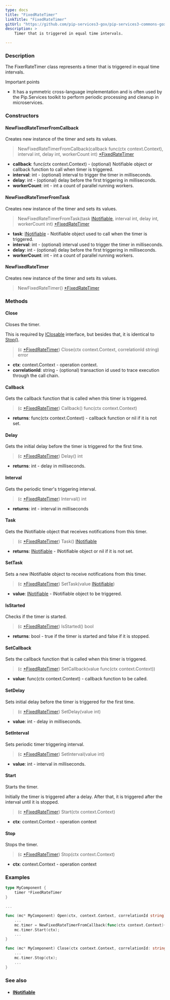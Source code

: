 ```yaml
---
type: docs
title: "FixedRateTimer"
linkTitle: "FixedRateTimer"
gitUrl: "https://github.com/pip-services3-gox/pip-services3-commons-gox"
description: >
    Timer that is triggered in equal time intervals.

---
```



### Description

The FixerRateTimer class represents a timer that is triggered in equal time intervals.

Important points

- It has a symmetric cross-language implementation and is often used by the Pip.Services toolkit to perform periodic processing and cleanup in microservices.

### Constructors

#### NewFixedRateTimerFromCallback
Creates new instance of the timer and sets its values.

> NewFixedRateTimerFromCallback(callback func(ctx context.Context), interval int, delay int, workerCount int) [*FixedRateTimer]()

- **callback**: func(ctx context.Context) - (optional) Notifiable object or callback function to call when timer is triggered.
- **interval**: int - (optional) interval to trigger the timer in milliseconds.
- **delay**: int - (optional) delay before the first triggering in milliseconds.
- **workerCount**: int - int a count of parallel running workers.

#### NewFixedRateTimerFromTask
Creates new instance of the timer and sets its values.

> NewFixedRateTimerFromTask(task [INotifiable](../inotifiable), interval int, delay int, workerCount int) [*FixedRateTimer]()

- **task**: [INotifiable](../inotifiable) - Notifiable object used to call when the timer is triggered.
- **interval**: int - (optional) interval used to trigger the timer in milliseconds.
- **delay**: int - (optional) delay before the first triggering in milliseconds.
- **workerCount**: int - int a count of parallel running workers.

#### NewFixedRateTimer
Creates new instance of the timer and sets its values.

> NewFixedRateTimer() [*FixedRateTimer]()

### Methods

#### Close
Closes the timer.

This is required by [IClosable](../iclosable) interface,
but besides that, it is identical to [Stop()](#stop).

> (c [*FixedRateTimer]()) Close(ctx context.Context, correlationId string) error

- **ctx**: context.Context - operation context.
- **correlationId**: string - (optional) transaction id used to trace execution through the call chain.

#### Callback
Gets the callback function that is called when this timer is triggered.

> (c [*FixedRateTimer]()) Callback() func(ctx context.Context)

- **returns**: func(ctx context.Context) - callback function or nil if it is not set. 


#### Delay
Gets the initial delay before the timer is triggered for the first time.

> (c [*FixedRateTimer]()) Delay() int

- **returns**: int - delay in milliseconds.

#### Interval
Gets the periodic timer's triggering interval.

> (c [*FixedRateTimer]()) Interval() int

- **returns**: int - interval in milliseconds


#### Task
Gets the INotifiable object that receives notifications from this timer.

> (c [*FixedRateTimer]()) Task() [INotifiable](../inotifiable)

- **returns**: [INotifiable](../inotifiable) - INotifiable object or nil if it is not set.


#### SetTask
Sets a new INotifiable object to receive notifications from this timer.

> (c [*FixedRateTimer]()) SetTask(value [INotifiable](../inotifiable))

- **value**: [INotifiable](../inotifiable) - INotifiable object to be triggered.

#### IsStarted
Checks if the timer is started.

> (c [*FixedRateTimer]()) IsStarted() bool

- **returns**: bool - true if the timer is started and false if it is stopped.

#### SetCallback
Sets the callback function that is called when this timer is triggered.

> (c [*FixedRateTimer]()) SetCallback(value func(ctx context.Context))

- **value**: func(ctx context.Context) - callback function to be called.

#### SetDelay
Sets initial delay before the timer is triggered for the first time.

> (c [*FixedRateTimer]()) SetDelay(value int)

- **value**: int - delay in milliseconds. 

#### SetInterval
Sets periodic timer triggering interval.

> (c [*FixedRateTimer]()) SetInterval(value int)

- **value**: int - interval in milliseconds.

#### Start
Starts the timer.

Initially the timer is triggered after a delay.
After that, it is triggered after the interval until it is stopped.

> (c [*FixedRateTimer]()) Start(ctx context.Context)

- **ctx**: context.Context - operation context


#### Stop
Stops the timer.

> (c [*FixedRateTimer]()) Stop(ctx context.Context)

- **ctx**: context.Context - operation context


### Examples
```go
type MyComponent {
    timer *FixedRateTimer
}

...

func (mc* MyComponent) Open(ctx, context.Context, correlationId string) {
	...
	mc.timer = NewFixedRateTimerFromCallback(func(ctx context.Context){ this.cleanup }, 60000, 0, 5);
	mc.timer.Start(ctx);
	...
}

func (mc* MyComponent) Close(ctx context.Context, correlationId: string){
	...
	mc.timer.Stop(ctx);
	...
}

```

### See also
- #### [INotifiable](../inotifiable)
